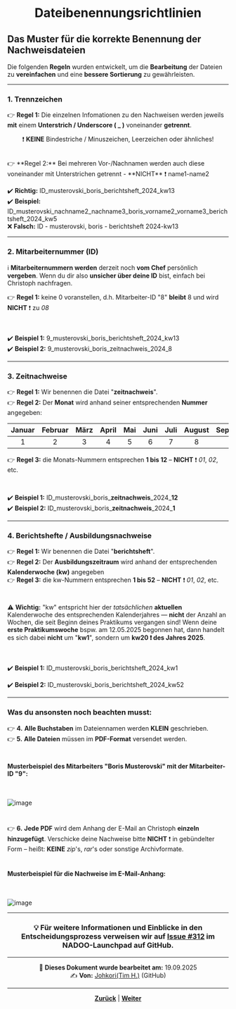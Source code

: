 # <p align="center">Dateibenennungsrichtlinien</p>

## Das Muster für die korrekte Benennung der Nachweisdateien

Die folgenden **Regeln** wurden entwickelt, um die **Bearbeitung** der Dateien zu **vereinfachen** und eine **bessere Sortierung** zu gewährleisten.

---

### 1. Trennzeichen

👉 **Regel 1:** Die einzelnen Infomationen zu den Nachweisen werden jeweils **mit** einem **Unterstrich / Underscore ( _ )** voneinander **getrennt**. <br>
<p align="center">❗ <strong>KEINE</strong> Bindestriche / Minuszeichen, Leerzeichen oder ähnliches!</p>
<br>
👉 **Regel 2:** Bei mehreren Vor-/Nachnamen werden auch diese voneinander mit Unterstrichen getrennt - **NICHT** ❗ name1-name2 <br>

✔️ **Richtig:** ID_musterovski_boris_berichtsheft_2024_kw13 <br>
✔️ **Beispiel:** ID_musterovski_nachname2_nachname3_boris_vorname2_vorname3_berichtsheft_2024_kw5 <br>
❌ **Falsch:** ID - musterovski, boris - berichtsheft 2024-kw13

---

### 2. Mitarbeiternummer (ID) 

ℹ️ **Mitarbeiternummern werden** derzeit noch **vom Chef** persönlich **vergeben**. Wenn du dir also **unsicher über deine ID** bist, einfach bei Christoph nachfragen.

👉 **Regel 1:** keine 0 voranstellen, d.h. Mitarbeiter-ID "8" **bleibt** 8 und wird **NICHT** ❗ zu _08_

<br>

✔️ **Beispiel 1:** 9_musterovski_boris_berichtsheft_2024_kw13 <br>
✔️ **Beispiel 2:** 9_musterovski_boris_zeitnachweis_2024_8

---

### 3. Zeitnachweise

👉 **Regel 1:** Wir benennen die Datei "**zeitnachweis**". <br>
👉 **Regel 2:** Der **Monat** wird anhand seiner entsprechenden **Nummer** angegeben: <br>

| Januar | Februar | März | April | Mai | Juni | Juli | August | September | Oktober | November | Dezember |
|:------:|:-------:|:----:|:-----:|:---:|:----:|:----:|:------:|:---------:|:-------:|:--------:|:--------:|
|   1    |    2    |  3   |   4   |  5  |  6   |  7   |   8    |     9     |   10    |    11    |    12    |

👉 **Regel 3:** die Monats-Nummern entsprechen **1 bis 12** – **NICHT** ❗ _01_, _02_, etc.

<br>

✔️ **Beispiel 1:** ID_musterovski_boris_**zeitnachweis**\_2024_**12** <br>
✔️ **Beispiel 2:** ID_musterovski_boris_**zeitnachweis**\_2024_**1**

---

### 4. Berichtshefte / Ausbildungsnachweise

👉 **Regel 1:** Wir benennen die Datei "**berichtsheft**". <br>
👉 **Regel 2:** Der **Ausbildungszeitraum** wird anhand der entsprechenden **Kalenderwoche (kw)** angegeben <br>
👉 **Regel 3:** die kw-Nummern entsprechen **1 bis 52** – **NICHT** ❗ _01_, _02_, etc. <br>

#

 ⚠️ **Wichtig:** "kw" entspricht hier der *tatsächlichen* **aktuellen** Kalenderwoche des entsprechenden Kalenderjahres — **nicht** der Anzahl an Wochen, die seit Beginn deines Praktikums vergangen sind! 
 Wenn deine **erste Praktikumswoche** bspw. am 12.05.2025 begonnen hat, dann handelt es sich dabei **nicht** um "**kw1**", sondern um **kw20 ❗ des Jahres 2025**.

<br>

✔️ **Beispiel 1:** ID_musterovski_boris_berichtsheft_2024_kw1

✔️ **Beispiel 2:** ID_musterovski_boris_berichtsheft_2024_kw52

---

### Was du ansonsten noch beachten musst:

👉 **4.** **Alle Buchstaben** im Dateiennamen werden **KLEIN** geschrieben. <br>
👉 **5.** **Alle Dateien** müssen im **PDF-Format** versendet werden. <br>

#

#### Musterbeispiel des Mitarbeiters "Boris Musterovski" mit der Mitarbeiter-ID "9":
<br>

![image](https://github.com/user-attachments/assets/3e4c077b-d3c1-4bad-bdf6-ca7c9af755f0)

#

👉 **6.** **Jede PDF** wird dem Anhang der E-Mail an Christoph **einzeln hinzugefügt**. Verschicke deine Nachweise bitte **NICHT** ❗ in gebündelter Form – heißt: **KEINE** _zip_'s, _rar_'s oder sonstige Archivformate.

#

#### Musterbeispiel für die Nachweise im E-Mail-Anhang:
<br>

![image](https://github.com/user-attachments/assets/8c520580-be00-42d1-b497-8e167a6fde34)

---

<h3 align="center">💡 Für weitere Informationen und Einblicke in den Entscheidungsprozess verweisen wir auf <a href="https://github.com/NADOOIT/NADOO-Launchpad/issues/312">Issue #312</a> im NADOO-Launchpad auf GitHub.</h3>

---

<p align="center">
📅 <strong>Dieses Dokument wurde bearbeitet am:</strong> 19.09.2025
<br>
✍️ <strong>Von:</strong> <a href="https://github.com/johkori">Johkori(Tim H.)</a> (GitHub)
</p>

---

<p align="center">
<a href="/docs/01-organisation/02-zeit_und_ausbildungsnachweise/01-beispiele/README.md"><strong>Zurück</strong></a> | <a href="/docs/01-organisation/02-zeit_und_ausbildungsnachweise/03-ueberpruefung/README.md"><strong>Weiter</strong></a>
</p>
